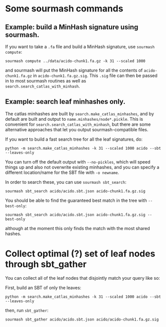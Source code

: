 # Some sourmash commands

## Example: build a MinHash signature using sourmash.

If you want to take a `.fa` file and build a MinHash signature, use
`sourmash compute`:

    sourmash compute ../data/acido-chunk1.fa.gz -k 31 --scaled 1000
    
and sourmash will put the MinHash signature for all the contents of
`acido-chunk1.fa.gz` in `acido-chunk1.fa.gz.sig`.  This `.sig` file
can then be passed in to most sourmash routines as well as
`search.search_catlas_with_minhash`.

## Example: search leaf minhashes only.

The catlas minhashes are built by `search.make_catlas_minhashes`, and by
default are built and output to `name.minhashes/node*.pickle`.  This
is convenient for `search.search_catlas_with_minhash`, but there are some
alternative approaches that let you output sourmash-compatible
files.

If you want to build a fast search tree for all the leaf signatures, do:

    python -m search.make_catlas_minhashes -k 31 --scaled 1000 acido --sbt --leaves-only

You can turn off the default output with `--no-pickles`, which will
speed things up and also not overwrite existing minhashes, and you can
specify a different location/name for the SBT file with `-o newname`.

In order to search these, you can use `sourmash sbt_search`:

    sourmash sbt_search acido/acido.sbt.json acido-chunk1.fa.gz.sig

You should be able to find the guaranteed best match in the tree with `--best-only`:

    sourmash sbt_search acido/acido.sbt.json acido-chunk1.fa.gz.sig --best-only
    
although at the moment this only finds the match with the most shared hashes.

# Collect optimal (?) set of leaf nodes through sbt_gather

You can collect all of the leaf nodes that disjointly match your query like so:

First, build an SBT of only the leaves:

    python -m search.make_catlas_minhashes -k 31 --scaled 1000 acido --sbt --leaves-only

then, run `sbt_gather`:

    sourmash sbt_gather acido/acido.sbt.json acido/acido-chunk1.fa.gz.sig
